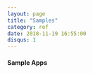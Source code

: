 ```yaml
---
layout: page
title: "Samples"
category: ref
date: 2018-11-19 16:55:00
disqus: 1
---
```


#### Sample Apps
